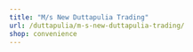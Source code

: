 ```yaml
---
title: "M/s New Duttapulia Trading"
url: /duttapulia/m-s-new-duttapulia-trading/
shop: convenience
---
```

